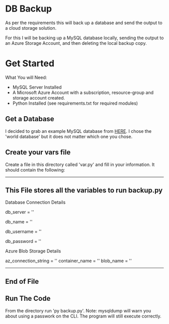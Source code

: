 # DB Backup 

As per the requirements this will back up a database and send the output to a cloud storage solution. 

For this I will be backing up a MySQL database locally, sending the output to an Azure Storage Account, and then deleting the local backup copy. 

# Get Started 

What You will Need:

- MySQL Server Installed
- A Microsoft Azure Account with a subscription, resource-group and storage account created.
- Python Installed (see requirements.txt for required modules)

## Get a Database 

I decided to grab an example MySQL database from [HERE](https://dev.mysql.com/doc/index-other.html). I chose the 'world database' but it does not matter which one you chose.

## Create your vars file 

Create a file in this directory called 'var.py' and fill in your information. It should contain the following:

----------------------------------------------------
This File stores all the variables to run backup.py
 ----------------------------------------------------

Database Connection Details 

db_server = ''  

db_name = ''  

db_username = ''  

db_password = ''

Azure Blob Storage Details 

az_connection_string = ''
container_name = ''
blob_name = ''

----------------------------------------------------
End of File 
 ----------------------------------------------------

## Run The Code 

From the directory run 'py backup.py'. 
Note: mysqldump will warn you about using a passwork on the CLI. The program will still execute correctly. 